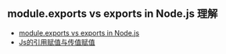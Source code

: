 ## module.exports vs exports in Node.js 理解
* [module.exports vs exports in Node.js](https://stackoverflow.com/questions/7137397/module-exports-vs-exports-in-node-js)
* [Js的引用赋值与传值赋值](http://www.cnblogs.com/telnetzhang/p/5714920.html)